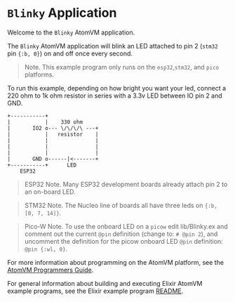# `Blinky` Application

Welcome to the `Blinky` AtomVM application.

The `Blinky` AtomVM application will blink an LED attached to pin 2 (`stm32` pin `{:b, 0}`) on and off once every second.

> Note.  This example program only runs on the `esp32`,`stm32`, and `pico` platforms.

To run this example, depending on how bright you want your led, connect a 220 ohm to 1k ohm resistor in series with a 3.3v LED between IO pin 2 and GND.

    +-----------+
    |           |    330 ohm
    |       IO2 o--- \/\/\/\ ---+
    |           |   resistor    |
    |           |               |
    |           |               |
    |           |               |
    |       GND o------|<-------+
    +-----------+      LED
        ESP32

> ESP32 Note.  Many ESP32 development boards already attach pin 2 to an on-board LED.

> STM32 Note. The Nucleo line of boards all have three leds on `{:b, [0, 7, 14]}`.

> Pico-W Note. To use the onboard LED on a `picow` edit lib/Blinky.ex and comment out the current `@pin` definition (change to: `# @pin 2`), and uncomment the definition for the picow onboard LED `@pin` definition: `@pin {:wl, 0}`.

For more information about programming on the AtomVM platform, see the [AtomVM Programmers Guide](https://www.atomvm.net/doc/master/programmers-guide.html).

For general information about building and executing Elixir AtomVM example programs, see the Elixir example program [README](../README.md).
